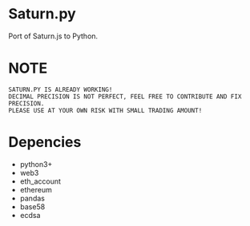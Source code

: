 # Saturn.py
Port of Saturn.js to Python.

# NOTE
```
SATURN.PY IS ALREADY WORKING!
DECIMAL PRECISION IS NOT PERFECT, FEEL FREE TO CONTRIBUTE AND FIX PRECISION.
PLEASE USE AT YOUR OWN RISK WITH SMALL TRADING AMOUNT!
```


# Depencies
* python3+
* web3
* eth_account
* ethereum
* pandas
* base58
* ecdsa